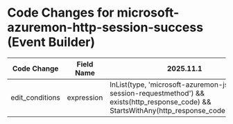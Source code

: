 # Code Changes for microsoft-azuremon-http-session-success (Event Builder)

| Code Change | Field Name | 2025.11.1 | 2025.12.1 |
|-------------|------------|-----------|------------|
| edit_conditions | expression | InList(type, 'microsoft-azuremon-json-http-session-requestmethod') && exists(http_response_code) && StartsWithAny(http_response_code,'1','2','3') | InList(type, 'microsoft-azuremon-json-http-session-requestmethod') && StartsWithAny(http_response_code,'1','2','3') |